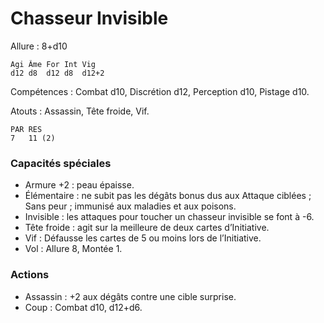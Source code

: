# Chasseur Invisible

Allure : 8+d10

	Agi	Âme	For	Int	Vig
	d12	d8	d12	d8	d12+2

Compétences : Combat d10, Discrétion d12, Perception d10, Pistage d10.

Atouts : Assassin, Tête froide, Vif.

	PAR	RES
	7	11 (2)

### Capacités spéciales
- Armure +2 : peau épaisse.
- Élémentaire : ne subit pas les dégâts bonus dus aux Attaque ciblées ; Sans peur ; immunisé aux maladies et aux poisons. 
- Invisible : les attaques pour toucher un chasseur invisible se font à -6.
- Tête froide : agit sur la meilleure de deux cartes d’Initiative.
- Vif : Défausse les cartes de 5 ou moins lors de l’Initiative.
- Vol : Allure 8, Montée 1.

### Actions
- Assassin : +2 aux dégâts contre une cible surprise.
- Coup : Combat d10, d12+d6.